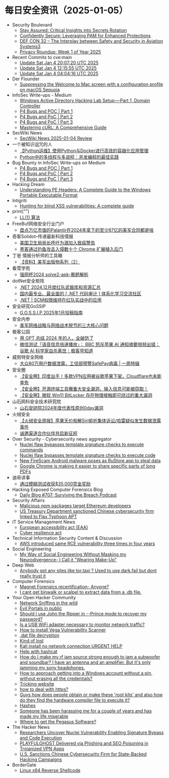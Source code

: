 # 每日安全资讯（2025-01-05）

- Security Boulevard
  - [Stay Assured: Critical Insights into Secrets Rotation](https://securityboulevard.com/2025/01/stay-assured-critical-insights-into-secrets-rotation/)
  - [Confidently Secure: Leveraging PAM for Enhanced Protections](https://securityboulevard.com/2025/01/confidently-secure-leveraging-pam-for-enhanced-protections/)
  - [DEF CON 32 –  The Interplay between Safety and Security in Aviation Systems3](https://securityboulevard.com/2025/01/def-con-32-the-interplay-between-safety-and-security-in-aviation-systems3/)
  - [Privacy Roundup: Week 1 of Year 2025](https://securityboulevard.com/2025/01/privacy-roundup-week-1-of-year-2025/)
- Recent Commits to cve:main
  - [Update Sat Jan  4 20:07:20 UTC 2025](https://github.com/trickest/cve/commit/00db950ef6574b5f0e8af224787e9062cd957d35)
  - [Update Sat Jan  4 12:15:55 UTC 2025](https://github.com/trickest/cve/commit/e2fe097ba18f2587132c8e410128d136442354cb)
  - [Update Sat Jan  4 04:04:16 UTC 2025](https://github.com/trickest/cve/commit/48f28a0790d81907a8e16d7a6a597bf986c8ee20)
- Der Flounder
  - [Suppressing the Welcome to Mac screen with a configuration profile on macOS Sequoia](https://derflounder.wordpress.com/2025/01/04/suppressing-the-welcome-to-mac-screen-with-a-configuration-profile-on-macos-sequoia/)
- InfoSec Write-ups - Medium
  - [Windows Active Directory Hacking Lab Setup — Part 1, Domain Controller](https://infosecwriteups.com/windows-active-directory-hacking-lab-setup-part-1-domain-controller-cdd7f24ad259?source=rss----7b722bfd1b8d---4)
  - [P4 Bugs and POC | Part 1](https://infosecwriteups.com/p4-bugs-and-poc-part-1-0dab3517bbe9?source=rss----7b722bfd1b8d---4)
  - [P4 Bugs and PoC | Part 2](https://infosecwriteups.com/p4-bugs-and-poc-part-2-0842039eddf3?source=rss----7b722bfd1b8d---4)
  - [P4 Bugs and PoC | Part 3](https://infosecwriteups.com/p4-bugs-and-poc-part-3-8ca9776c87bc?source=rss----7b722bfd1b8d---4)
  - [Mastering cURL: A Comprehensive Guide](https://infosecwriteups.com/mastering-curl-a-comprehensive-guide-5ef8f8e176b5?source=rss----7b722bfd1b8d---4)
- SecWiki News
  - [SecWiki News 2025-01-04 Review](http://www.sec-wiki.com/?2025-01-04)
- 一个被知识诅咒的人
  - [【Python运维】使用Python与Docker进行高效的容器化应用管理](https://blog.csdn.net/nokiaguy/article/details/144928530)
  - [Python中的多线程与多进程：并发编程的最佳实践](https://blog.csdn.net/nokiaguy/article/details/144928512)
- Bug Bounty in InfoSec Write-ups on Medium
  - [P4 Bugs and POC | Part 1](https://infosecwriteups.com/p4-bugs-and-poc-part-1-0dab3517bbe9?source=rss----7b722bfd1b8d--bug_bounty)
  - [P4 Bugs and PoC | Part 2](https://infosecwriteups.com/p4-bugs-and-poc-part-2-0842039eddf3?source=rss----7b722bfd1b8d--bug_bounty)
  - [P4 Bugs and PoC | Part 3](https://infosecwriteups.com/p4-bugs-and-poc-part-3-8ca9776c87bc?source=rss----7b722bfd1b8d--bug_bounty)
- Hacking Dream
  - [Understanding PE Headers: A Complete Guide to the Windows Portable Executable Format](https://www.hackingdream.net/2025/01/understanding-pe-headers-complete-guide.html)
- Intigriti
  - [Hunting for blind XSS vulnerabilities: A complete guide](https://www.intigriti.com/researchers/blog/hacking-tools/hunting-for-blind-cross-site-scripting-xss-vulnerabilities-a-complete-guide)
- print("")
  - [LL(1) 算法](https://www.o2oxy.cn/4342.html)
- FreeBuf网络安全行业门户
  - [盘点万亿市值的Palantir在2024年拿下的至少87亿的美军合同都是啥](https://www.freebuf.com/articles/neopoints/419073.html)
- 奇客Solidot–传递最新科技情报
  - [美国卫生局局长呼吁为酒加入致癌警告](https://www.solidot.org/story?sid=80238)
  - [黑客通过钓鱼攻击入侵数十个 Chrome 扩展植入后门](https://www.solidot.org/story?sid=80237)
- 丁爸 情报分析师的工具箱
  - [【资料】美军出版物系列（2）](https://mp.weixin.qq.com/s?__biz=MzI2MTE0NTE3Mw==&mid=2651148405&idx=1&sn=c15b2f76baf70f9af93ca44dbe8255ab&chksm=f1af274fc6d8ae59b5e0d314e570ed00027cfe8d74f3c319bd39414e617ce9d2d6372c627415&scene=58&subscene=0#rd)
- 看雪学苑
  - [强网杯2024 solve2-apk-赛题解析](https://mp.weixin.qq.com/s?__biz=MjM5NTc2MDYxMw==&mid=2458588041&idx=1&sn=066267a614cf9489ea94c308645a5603&chksm=b18c230386fbaa156cad76ce682b029ed2f3a54bf3500c51994a92dcf9aa58ad8722c3a1bdd2&scene=58&subscene=0#rd)
- dotNet安全矩阵
  - [.NET 2024.12月度红队武器库和资源汇总](https://mp.weixin.qq.com/s?__biz=MzUyOTc3NTQ5MA==&mid=2247497966&idx=1&sn=8a788d1c8f4f7bb758550dc838c7772f&chksm=fa595603cd2edf15855a31c23b9cffb11aa17c5c44ec3b1aed0b18c9702a09c31e6620124b97&scene=58&subscene=0#rd)
  - [国内最专业、最全面的 [ .NET 代码审计 ] 体系化学习交流社区](https://mp.weixin.qq.com/s?__biz=MzUyOTc3NTQ5MA==&mid=2247497966&idx=2&sn=29fd93ec6522f11ea57341015ba48b11&chksm=fa595603cd2edf15f83b4a21c286a76e48933841565686b85df5951e1b9a8760398488eaa7e1&scene=58&subscene=0#rd)
  - [.NET | SCM权限维持在红队实战中的应用](https://mp.weixin.qq.com/s?__biz=MzUyOTc3NTQ5MA==&mid=2247497966&idx=3&sn=7ec2283839c68d00a1acbaf562812acc&chksm=fa595603cd2edf156bebe4c749534e8b07888c8b0556188af4f3d1150bcaedf34260e21b9311&scene=58&subscene=0#rd)
- 安全研究GoSSIP
  - [G.O.S.S.I.P 2025年1月投稿指南](https://mp.weixin.qq.com/s?__biz=Mzg5ODUxMzg0Ng==&mid=2247499534&idx=1&sn=769c3acee39d0e9ff4b75c36605b143e&chksm=c063d1d7f71458c1bbdfe2cdcb390621247dff1f311a55d3520e39b9ba9ead4637bb72f1f8b3&scene=58&subscene=0#rd)
- 安全内参
  - [美军网络战略与网络战术脱节的三大核心问题](https://mp.weixin.qq.com/s?__biz=MzI4NDY2MDMwMw==&mid=2247513423&idx=1&sn=e85181923bf26656c7c472c63a773911&chksm=ebfaf26fdc8d7b79ab9089a21dbe935405ff77e3ba8759c1d241609f3422a9debdcb3a4a9dce&scene=58&subscene=0#rd)
- 极客公园
  - [用 GPT 总结 2024 年的人，全破防了](https://mp.weixin.qq.com/s?__biz=MTMwNDMwODQ0MQ==&mid=2653071481&idx=1&sn=ddabc1c8ad7bfc262ba22f8cc3caa88f&chksm=7e57d5cf49205cd9594674cb931d900aad590fc8d681e0ff1303e94104f4640c0e2ee61c6445&scene=58&subscene=0#rd)
  - [微信测试「语音信息倍速播放」； BBC 怒斥苹果 AI 通知摘要频频出错；谷歌 AI 科学家自杀离世｜极客早知道](https://mp.weixin.qq.com/s?__biz=MTMwNDMwODQ0MQ==&mid=2653071509&idx=1&sn=fa2f2e07e7cadeee5adb7281a9127020&chksm=7e57d52349205c35308783b27f045172b30f3b59f4bd9bf15012ede782f12dcfb44623e95e8a&scene=58&subscene=0#rd)
- 威努特安全网络
  - [大众80万用户数据泄露，工信部预警SafePay病毒 | 一周特辑](https://mp.weixin.qq.com/s?__biz=MzAwNTgyODU3NQ==&mid=2651130203&idx=1&sn=cf7af82f0381e4261d07bd511a68c140&chksm=80e713ebb7909afd5d7107cc20927c0776c8801c26ff5aa049fb23dd2b78d2e11e2b33295202&scene=58&subscene=0#rd)
- 安全圈
  - [【安全圈】印度出手！多款VPN应用被谷歌苹果下架，Cloudflare也未能幸免](https://mp.weixin.qq.com/s?__biz=MzIzMzE4NDU1OQ==&mid=2652067148&idx=1&sn=02a9937aa327a818ad57260c47a32fd6&chksm=f36e790cc419f01a9f879e7ab53d4fda263dc1b5c163ec61e370a69132bd41ca4fbfeb9c6f67&scene=58&subscene=0#rd)
  - [【安全圈】开源终端工具曝重大安全漏洞，输入信息可能被窃取！](https://mp.weixin.qq.com/s?__biz=MzIzMzE4NDU1OQ==&mid=2652067148&idx=2&sn=b5d58580bfec4388018946e5f03f2ce6&chksm=f36e790cc419f01a2cb74d348b4855f80c5f279e8ebab8a25cf5c2f3beffb0d66622c0567162&scene=58&subscene=0#rd)
  - [【安全圈】微软 Win11 BitLocker 存在物理接触即可绕过的重大漏洞](https://mp.weixin.qq.com/s?__biz=MzIzMzE4NDU1OQ==&mid=2652067148&idx=3&sn=d0e8225dafa1c2fb13ad0e7f22376327&chksm=f36e790cc419f01a20528cc722e7f75d6c77ce8bb1bb4ac0f0503c3e9f9a6357c34f2172a526&scene=58&subscene=0#rd)
- 山石网科安全技术研究院
  - [山石安研院2024年度代表性原创0day漏洞](https://mp.weixin.qq.com/s?__biz=MzUzMDUxNTE1Mw==&mid=2247509347&idx=1&sn=d8886a100e78c54f98c7172e8f3c555a&chksm=fa5270ddcd25f9cbbe87cac2d57c45350c26df28891b05bf9671c4a13d19270f167c120225c5&scene=58&subscene=0#rd)
- 火绒安全
  - [【火绒安全周报】苹果天价和解Siri偷听集体诉讼/哈雷疑似发生数据泄露事件](https://mp.weixin.qq.com/s?__biz=MzI3NjYzMDM1Mg==&mid=2247521431&idx=1&sn=9765749b3d508443a0617d716dc7df39&chksm=eb704aa8dc07c3be0236c9cdf372675eb30a2c7066cfd5d580544d6d0a55ac78f1c019db96aa&scene=58&subscene=0#rd)
  - [诚邀渠道合作伙伴共启新征程](https://mp.weixin.qq.com/s?__biz=MzI3NjYzMDM1Mg==&mid=2247521431&idx=2&sn=c42d6b003c79f80221034a6587d18e51&chksm=eb704aa8dc07c3be60b294d7dfaaef6bd3fd8d02651b492e750467976d0a6a667e61c98395b7&scene=58&subscene=0#rd)
- Over Security - Cybersecurity news aggregator
  - [Nuclei flaw bypasses template signature checks to execute commands](https://www.bleepingcomputer.com/news/security/nuclei-flaw-bypasses-template-signature-checks-to-execute-commands/)
  - [Nuclei flaw bypasses template signature checks to execute code](https://www.bleepingcomputer.com/news/security/nuclei-flaw-bypasses-template-signature-checks-to-execute-code/)
  - [New FireScam Android malware poses as RuStore app to steal data](https://www.bleepingcomputer.com/news/security/new-firescam-android-malware-poses-as-rustore-app-to-steal-data/)
  - [Google Chrome is making it easier to share specific parts of long PDFs](https://www.bleepingcomputer.com/news/google/google-chrome-is-making-it-easier-to-share-specific-parts-of-long-pdfs/)
- 迪哥讲事
  - [通过模糊测试收获$35,000赏金奖励](https://mp.weixin.qq.com/s?__biz=MzIzMTIzNTM0MA==&mid=2247496742&idx=1&sn=86954a9017bd0e750de0eafe110ad522&chksm=e8a5fe45dfd27753ada25e28c967d84832c3cf58b430646ef366b0a19716eaaff9ee76aed8e4&scene=58&subscene=0#rd)
- Hacking Exposed Computer Forensics Blog
  - [Daily Blog #707:  Surviving the Breach Podcast](https://www.hecfblog.com/2025/01/daily-blog-707-surviving-breach-podcast.html)
- Security Affairs
  - [Malicious npm packages target Ethereum developers](https://securityaffairs.com/172671/malware/malicious-npm-packages-target-ethereum-developers.html)
  - [US Treasury Department sanctioned Chinese cybersecurity firm linked to Flax Typhoon APT](https://securityaffairs.com/172665/intelligence/us-sanctioned-chinese-cybersecurity-firm-linked-flax-typhoon.html)
- IT Service Management News
  - [European accessibility act (EAA)](http://blog.cesaregallotti.it/2025/01/european-accessibility-act-eaa.html)
  - [Cyber resilience act](http://blog.cesaregallotti.it/2025/01/cyber-resilience-act.html)
- Technical Information Security Content & Discussion
  - [AWS introduced same RCE vulnerability three times in four years](https://www.reddit.com/r/netsec/comments/1htcd4h/aws_introduced_same_rce_vulnerability_three_times/)
- Social Engineering
  - [My Way of Social Engineering Without Masking my Neurodivergence- I Call it "Wearing Make-Up"](https://www.reddit.com/r/SocialEngineering/comments/1htm7eo/my_way_of_social_engineering_without_masking_my/)
- Deep Web
  - [Anybody got any sites like tor.taxi ? Used to use dark.fail but dont really trust it](https://www.reddit.com/r/deepweb/comments/1ht24ol/anybody_got_any_sites_like_tortaxi_used_to_use/)
- Computer Forensics
  - [Magnet Forensics recertification- Anyone?](https://www.reddit.com/r/computerforensics/comments/1htf0ct/magnet_forensics_recertification_anyone/)
  - [I cant get binwalk or scalpel to extract data from a .db file.](https://www.reddit.com/r/computerforensics/comments/1ht7def/i_cant_get_binwalk_or_scalpel_to_extract_data/)
- Your Open Hacker Community
  - [Network Sniffing in the wild](https://www.reddit.com/r/HowToHack/comments/1htpojo/network_sniffing_in_the_wild/)
  - [Evil Portals in public](https://www.reddit.com/r/HowToHack/comments/1htmfl1/evil_portals_in_public/)
  - [Should I use John the Ripper in --Prince mode to recover my password?](https://www.reddit.com/r/HowToHack/comments/1htnsw1/should_i_use_john_the_ripper_in_prince_mode_to/)
  - [Is a USB WiFi adapter necessary to monitor network traffic?](https://www.reddit.com/r/HowToHack/comments/1htn04h/is_a_usb_wifi_adapter_necessary_to_monitor/)
  - [How to install Vega Vulnerability Scanner](https://www.reddit.com/r/HowToHack/comments/1htkjh0/how_to_install_vega_vulnerability_scanner/)
  - [.dat file decryption](https://www.reddit.com/r/HowToHack/comments/1htrcwd/dat_file_decryption/)
  - [Kind of lost](https://www.reddit.com/r/HowToHack/comments/1ht814o/kind_of_lost/)
  - [Kali install no network connection URGENT HELP](https://www.reddit.com/r/HowToHack/comments/1htn6id/kali_install_no_network_connection_urgent_help/)
  - [Help with hashcat](https://www.reddit.com/r/HowToHack/comments/1htinau/help_with_hashcat/)
  - [How do I make my rf jam source strong enough to jam a subwoofer and soundbar? I have an antenna and an amplifier. But it's only jamming my sony headphones.](https://www.reddit.com/r/HowToHack/comments/1htmt74/how_do_i_make_my_rf_jam_source_strong_enough_to/)
  - [How to approach getting into a Windows account without a pin, without erasing all the credentials?](https://www.reddit.com/r/HowToHack/comments/1ht6csd/how_to_approach_getting_into_a_windows_account/)
  - [Tricking website](https://www.reddit.com/r/HowToHack/comments/1ht97ds/tricking_website/)
  - [how to deal with https?](https://www.reddit.com/r/HowToHack/comments/1ht3g59/how_to_deal_with_https/)
  - [Guys how does people obtain or make these 'root kits' and also how do they find the hardware compiler file to execute it?](https://www.reddit.com/r/HowToHack/comments/1htbgih/guys_how_does_people_obtain_or_make_these_root/)
  - [Hashes](https://www.reddit.com/r/HowToHack/comments/1hta5nw/hashes/)
  - [Someone has been harassing me for a couple of years and has made my life miserable](https://www.reddit.com/r/HowToHack/comments/1ht8cw5/someone_has_been_harassing_me_for_a_couple_of/)
  - [Where to get the Pegasus Software?](https://www.reddit.com/r/HowToHack/comments/1ht7ie4/where_to_get_the_pegasus_software/)
- The Hacker News
  - [Researchers Uncover Nuclei Vulnerability Enabling Signature Bypass and Code Execution](https://thehackernews.com/2025/01/researchers-uncover-nuclei.html)
  - [PLAYFULGHOST Delivered via Phishing and SEO Poisoning in Trojanized VPN Apps](https://thehackernews.com/2025/01/playfulghost-delivered-via-phishing-and.html)
  - [U.S. Sanctions Chinese Cybersecurity Firm for State-Backed Hacking Campaigns](https://thehackernews.com/2025/01/us-treasury-sanctions-beijing.html)
- BorderGate
  - [Linux x64 Reverse Shellcode](https://www.bordergate.co.uk/linux-x64-reverse-shellcode/)
